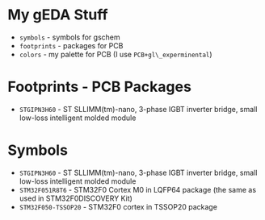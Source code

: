 My gEDA Stuff
=============

* `symbols` - symbols for gschem
* `footprints` - packages for PCB
* `colors` - my palette for PCB (I use `PCB+gl\_experminental`)

Footprints - PCB Packages
=========================

* `STGIPN3H60` - ST SLLIMM(tm)-nano, 3-phase IGBT inverter bridge, small low-loss intelligent molded module

Symbols
=======

* `STGIPN3H60` - ST SLLIMM(tm)-nano, 3-phase IGBT inverter bridge, small low-loss intelligent molded module
* `STM32F051R8T6` - STM32F0 Cortex M0 in LQFP64 package (the same as used in STM32F0DISCOVERY Kit)
* `STM32F050-TSSOP20` - STM32F0 cortex in TSSOP20 package
